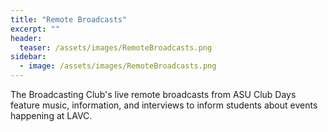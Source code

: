 ```yaml
---
title: "Remote Broadcasts"
excerpt: ""
header:
  teaser: /assets/images/RemoteBroadcasts.png
sidebar:
  - image: /assets/images/RemoteBroadcasts.png
---
```


The Broadcasting Club's live remote broadcasts from ASU Club Days feature music, information, and interviews to inform students about events happening at LAVC.

